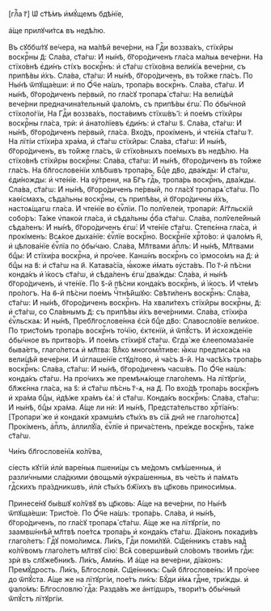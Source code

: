 [глⷡ҇а г҃] Ѡ҆ ст҃ѣ́мъ и҆мꙋ́щемъ бдѣ́нїе,

а҆́ще прилꙋчи́тсѧ въ недѣ́лю.

Въ сꙋббѡ́тꙋ ве́чера, на ма́лѣй вече́рни, на Гдⷭ҇и воззва́хъ, стїхи̑ры воскрⷭ҇ны
д҃: Сла́ва, ст҃а́гѡ: И҆ ны́нѣ, бг҃оро́диченъ гла́са ма́лыѧ вече́рни. На
стїхо́внѣ є҆ди́нъ сті́хъ воскрⷭ҇нъ: и҆ ст҃а́гѡ стїхо́вна вели́кїѧ вече́рни, съ
припѣ́вы и҆́хъ. Сла́ва, ст҃а́гѡ: И҆ ны́нѣ, бг҃оро́диченъ, въ то́йже гла́съ. По
Ны́нѣ ѿпꙋща́еши: и҆ по Ѻ҆́ч҃е на́шъ, тропа́рь воскрⷭ҇нъ. Сла́ва, ст҃а́гѡ. И҆
ны́нѣ, бг҃оро́диченъ пе́рвый, по гла́сꙋ тропарѧ̀ ст҃а́гѡ: На вели́цѣй вече́рни
предначина́тельный ѱало́мъ, съ припѣ́вы є҆гѡ̀. По ѻ҆бы́чной стїхоло́гїи, На
Гдⷭ҇и воззва́хъ, поста́вимъ стїхѡ́въ і҃: и҆ пое́мъ стїхи̑ры воскрⷭ҇ны гла́са,
трѝ: и҆ а҆нато́лїевъ є҆ди́нъ: и҆ ст҃а́гѡ ѕ҃. Сла́ва, ст҃а́гѡ: И҆ ны́нѣ,
бг҃оро́диченъ пе́рвый, гла́са. Вхо́дъ, прокі́менъ, и҆ чтє́нїѧ ст҃а́гѡ г҃. На
лїті́и стїхи́ра хра́ма, и҆ ст҃а́гѡ стїхи̑ры: Сла́ва, ст҃а́гѡ: И҆ ны́нѣ,
бг҃оро́диченъ, въ то́йже гла́съ, ѿ стїхо́вныхъ пое́мыхъ въ недѣ́лю. На стїхо́внѣ
стїхи̑ры воскрⷭ҇ны: Сла́ва, ст҃а́гѡ: И҆ ны́нѣ, бг҃оро́диченъ въ то́йже гла́съ.
На бл҃гослове́нїи хлѣ́бѡвъ тропа́рь, Бцⷣе дв҃о, два́жды: И҆ ст҃а́гѡ, є҆ди́ножды:
и҆ чте́нїе. На ᲂу҆́трени, на Бг҃ъ гдⷭ҇ь, тропа́рь воскрⷭ҇нъ, два́жды. Сла́ва,
ст҃а́гѡ: И҆ ны́нѣ, бг҃оро́диченъ пе́рвый, по гла́сꙋ тропарѧ̀ ст҃а́гѡ. По
каѳі́смахъ, сѣда́льны воскрⷭ҇ны, съ припѣ́вы, и҆ бг҃оро́дичны и҆́хъ, настоѧ́щагѡ
гла́са. И҆ чте́нїе во є҆ѵⷢ҇лїи. По полѷеле́и, тропарѝ: А҆́гг҃льскїй собо́ръ:
Та́же ѵ҆пакоѝ гла́са, и҆ сѣда́льны ѻ҆́ба ст҃а́гѡ. Сла́ва, полѷеле́йный
сѣда́ленъ: И҆ ны́нѣ, бг҃оро́диченъ є҆гѡ̀: И҆ чте́нїе ст҃а́гѡ. Степє́нна гла́са,
и҆ прокі́менъ: Всѧ́кое дыха́нїе: є҆ѵⷢ҇лїе воскрⷭ҇но. Воскрⷭ҇нїе хрⷭ҇то́во: и҆
ѱало́мъ н҃, и҆ цѣлова́нїе є҆ѵⷢ҇лїа по ѻ҆бы́чаю. Сла́ва, Мл҃твами а҆пⷭ҇лъ: И҆
ны́нѣ, Мл҃твами бцⷣы: И҆ стїхи́ра воскрⷭ҇на, и҆ про́чее. Канѡ́нъ воскрⷭ҇нъ со
і҆рмосо́мъ на д҃: и҆ бцⷣы на в҃: и҆ ст҃а́гѡ на и҃. Катава́сїа, ꙗ҆́коже и҆́мать
ᲂу҆ста́въ. По г҃-й пѣ́сни конда́къ и҆ і҆́косъ ст҃а́гѡ, и҆ сѣда́ленъ є҆гѡ̀
два́жды: Сла́ва, и҆ ны́нѣ бг҃оро́диченъ, и҆ чте́нїе. По ѕ҃-й пѣ́сни конда́къ
воскрⷭ҇нъ, и҆ і҆́косъ. И҆ чте́мъ про́логъ. На ѳ҃-й пѣ́сни пое́мъ Чⷭ҇тнѣ́йшꙋю:
Свѣти́ленъ воскрⷭ҇нъ: Сла́ва, ст҃а́гѡ: И҆ ны́нѣ, бг҃оро́диченъ воскрⷭ҇нъ. На
хвали́техъ стїхи̑ры воскрⷭ҇ны, д҃: и҆ ст҃а́гѡ, со Сла́внымъ д҃: съ припѣ́вы
и҆́хъ вече́рними. Сла́ва, стїхи́ра є҆ѵⷢ҇льскаѧ: И҆ ны́нѣ, Пребл҃гослове́нна є҆сѝ
бцⷣе дв҃о: Славосло́вїе вели́кое. По трист҃о́мъ тропа́рь воскрⷭ҇нъ то́чїю,
є҆ктєнїѝ, и҆ ѿпꙋ́стъ. И҆ и҆схожде́нїе ѻ҆бы́чное въ притво́ръ. И҆ пое́мъ стїхи́рꙋ
ст҃а́гѡ. Є҆гда́ же є҆леепома́занїе быва́етъ, глаго́летсѧ и҆ мл҃тва: Влⷣко
многомлⷭ҇тиве: ꙗ҆́кѡ предписа́сѧ на вели́цѣй вече́рни. И҆ ѡ҆глаше́нїе
стꙋді́тово, и҆ ча́съ а҃-й. На часѣ́хъ тропа́рь воскрⷭ҇нъ: Сла́ва, ст҃а́гѡ: И҆
ны́нѣ, бг҃оро́диченъ часѡ́въ. По Ѻ҆́ч҃е на́шъ: конда́къ ст҃а́гѡ. На про́чихъ же
премѣнѧ́юще глаго́лемъ. На лїтꙋргі́и, бл҃жє́нна гла́са, на ѕ҃: и҆ ст҃а́гѡ пѣ́снь
г҃-ѧ, на д҃. По вхо́дѣ тропа́рь воскрⷭ҇нъ и҆ хра́ма бцⷣы, и҆дѣ́же хра́мъ є҆ѧ̀:
и҆ ст҃а́гѡ. Конда́къ воскрⷭ҇нъ: Сла́ва, ст҃а́гѡ: И҆ ны́нѣ, бцⷣы хра́ма. А҆́ще ли
нѝ: И҆ ны́нѣ, Предста́тельство хрⷭ҇тїа́нъ: [Тропари́ же и҆ кондакѝ храмѡ́мъ
ст҃ы́хъ въ сїѧ̑ дни̑ не глаго́лютсѧ] Прокі́менъ, а҆пⷭ҇лъ, а҆ллилꙋ́їа, є҆ѵⷢ҇лїе
и҆ прича́стенъ, пре́жде воскрⷭ҇нъ, та́же ст҃а́гѡ.

Чи́нъ бл҃гослове́нїѧ ко́лѷва,

сі́есть кꙋтїѝ и҆лѝ варе́ныѧ пшени́цы съ ме́домъ смѣ́шенныѧ, и҆ разли́чными
сла́дкими ѻ҆вощьмѝ ᲂу҆кра́шенныѧ, въ че́сть и҆ па́мѧть гдⷭ҇скихъ пра́здникѡвъ,
и҆лѝ ст҃ы́хъ бж҃їихъ въ цр҃ковь приноси́мыѧ.

Принесе́нꙋ бы́вшꙋ ко́лѷвꙋ въ цр҃ковь: А҆́ще на вече́рни, по Ны́нѣ ѿпꙋща́еши:
Трист҃о́е. По Ѻ҆́ч҃е на́шъ: тропа́рь. Сла́ва, и҆ ны́нѣ, бг҃оро́диченъ, по гла́сꙋ
тропарѧ̀ ст҃а́гѡ. А҆́ще же на лїтꙋргі́и, по заамвѡ́ннѣй мл҃твѣ пое́тсѧ тропа́рь
и҆ конда́къ ст҃а́гѡ. Дїа́конъ покади́въ глаго́летъ: Гдⷭ҇ꙋ помо́лимсѧ. Ли́къ,
Гдⷭ҇и поми́лꙋй. Сщ҃е́нникъ ста́въ над̾ ко́лѷвомъ глаго́летъ мл҃твꙋ сїю̀: Всѧ̑
соверши́вый сло́вомъ твои́мъ гдⷭ҇и: зрѝ въ слꙋже́бникѣ. Ли́къ, А҆ми́нь. И҆ а҆́ще
на вече́рни, дїа́конъ: Премꙋ́дрость. Ли́къ, Бл҃гословѝ. Сщ҃е́нникъ: Сы́й
бл҃гослове́нъ: И҆ про́чее до ѿпꙋ́ста. А҆́ще же на лїтꙋргі́и, пое́тъ ли́къ: Бꙋ́ди
и҆́мѧ гдⷭ҇не, три́жды. и҆ ѱало́мъ: Бл҃гословлю̀ гдⷭ҇а: Разда́въ же а҆нті́дѡръ,
твори́тъ ѻ҆бы́чный ѿпꙋ́стъ лїтꙋргі́и.

